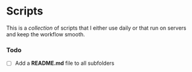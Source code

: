 # Scripts

This is a *collection* of scripts that I either use daily or that run on servers and keep the workflow smooth.





### Todo

- [ ] Add a **README.md** file to all subfolders
